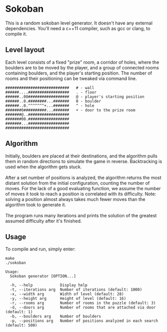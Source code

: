 # Sokoban
This is a random sokoban level generator. It doesn't have any external dependencies. You'll need a c++11 compiler, such as gcc or clang, to compile it.

## Level layout

Each level consists of a fixed "prize" room, a corridor of holes, where the boulders are to be moved by the player, and a group of connected rooms containing boulders, and the player's starting position. The number of rooms and their positioning can be tweaked via command line.

```
############################   # - wall
######....##################   . - floor
######..00##################   @ - player's starting position
######..0.########...#######   0 - boulder
######..0.^^^^^^^+...#######   ^ - hole
#######0##########...#######   + - door to the prize room
#######@..##################
#######00.##################
#######...##################
############################
```

## Algorithm

Initially, boulders are placed at their destinations, and the algorithm pulls them in random directions to simulate the game in reverse.
Backtracking is used when the algorithm gets stuck.<br><br>
After a set number of positions is analyzed, the algorithm returns the most distant solution from the initial configuration, counting the number of moves.
For the lack of a good evaluating function, we assume the number of moves it took to reach a position is correlated with its difficulty. Note: solving a position almost always takes much fewer moves than the algorithm took to generate it.<br><br>
The program runs many iterations and prints the solution of the greatest assumed difficulty after it's finished.

## Usage

To compile and run, simply enter:
```
make
./sokoban
```
```
Usage:
  Sokoban generator [OPTION...]

  -h, --help            Display help
  -t, --iterations arg  Number of iterations (default: 1000)
  -x, --width arg       Width of level (default: 28)
  -y, --height arg      Height of level (default: 16)
  -r, --rooms arg       Number of rooms in the puzzle (default: 3)
  -d, --doors arg       Number of rooms that are attached via door (default: 1)
  -b, --boulders arg    Number of boulders
  -p, --positions arg   Number of positions analyzed in each search (default: 500)

```
